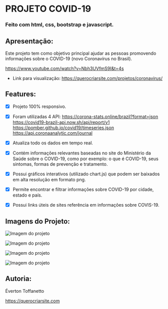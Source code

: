# PROJETO COVID-19

### Feito com html, css, bootstrap e javascript.

## Apresentação:

Este projeto tem como objetivo principal ajudar as pessoas promovendo informações sobre o COVID-19 (novo Coronavírus no Brasil).

https://www.youtube.com/watch?v=Nbh3UVfmS9I&t=4s

- Link para visualização:
https://querocriarsite.com/projetos/coronavirus/ 

## Features:

- [x] Projeto 100% responsivo.

- [x] Foram utilizadas 4 API:
https://corona-stats.online/brazil?format=json
https://covid19-brazil-api.now.sh/api/report/v1
https://pomber.github.io/covid19/timeseries.json
https://api.coronaanalytic.com/journal

- [x] Atualiza todo os dados em tempo real.

- [x] Contém informações relevantes baseadas no site do Ministério da Saúde sobre o COVID-19, como por exemplo: o que é COVID-19, seus sintomas, formas de prevenção e tratamento.

- [x] Possui gráficos interativos (utilizado chart.js) que podem ser baixados em alta resolução em formato png.

- [x] Permite encontrar e filtrar informações sobre COVID-19 por cidade, estado e país.

- [x] Possui links úteis de sites referência em informações sobre COVIS-19.

## Imagens do Projeto:

![Imagem do projeto](https://github.com/querocriarsite/coronavirus/blob/master/screenshot/Screenshot1.jpg)

![Imagem do projeto](https://github.com/querocriarsite/coronavirus/blob/master/screenshot/Screenshot2.jpg)

![Imagem do projeto](https://github.com/querocriarsite/coronavirus/blob/master/screenshot/Screenshot3.jpg)

![Imagem do projeto](https://github.com/querocriarsite/coronavirus/blob/master/screenshot/Screenshot4.jpg)

## Autoria:

Éverton Toffanetto

https://querocriarsite.com